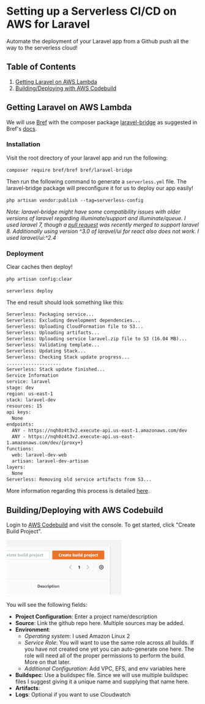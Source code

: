 # Setting up a Serverless CI/CD on AWS for Laravel

Automate the deployment of your Laravel app from a Github push all the way to the serverless cloud!

## Table of Contents

1. [Getting Laravel on AWS Lambda](#part1)
2. [Building/Deploying with AWS Codebuild](#part2)

<div id='part1'/>

## Getting Laravel on AWS Lambda

We will use [Bref](https://bref.sh/) with the composer package [laravel-bridge](https://github.com/brefphp/laravel-bridge) as suggested in Bref's [docs](https://bref.sh/docs/frameworks/laravel.html).

### Installation

Visit the root directory of your laravel app and run the following:

`composer require bref/bref bref/laravel-bridge`

Then run the following command to generate a `serverless.yml` file. The laravel-bridge package will preconfigure it for us to deploy our app easily!

`php artisan vendor:publish --tag=serverless-config`

*Note: laravel-bridge might have some compatibility issues with older versions of laravel regarding illuminate/support and illuminate/queue. I used laravel 7, though a [pull request](https://github.com/brefphp/laravel-bridge/pull/13) was recently merged to support laravel 8. Additionally using version ^3.0 of laravel/ui for react also does not work. I used laravel/ui:^2.4*

### Deployment

Clear caches then deploy!

`php artisan config:clear`

`serverless deploy`

The end result should look something like this:

```
Serverless: Packaging service...
Serverless: Excluding development dependencies...
Serverless: Uploading CloudFormation file to S3...
Serverless: Uploading artifacts...
Serverless: Uploading service laravel.zip file to S3 (16.04 MB)...
Serverless: Validating template...
Serverless: Updating Stack...
Serverless: Checking Stack update progress...
....................
Serverless: Stack update finished...
Service Information
service: laravel
stage: dev
region: us-east-1
stack: laravel-dev
resources: 15
api keys:
  None
endpoints:
  ANY - https://nqh0z4t3v2.execute-api.us-east-1.amazonaws.com/dev
  ANY - https://nqh0z4t3v2.execute-api.us-east-1.amazonaws.com/dev/{proxy+}
functions:
  web: laravel-dev-web
  artisan: laravel-dev-artisan
layers:
  None
Serverless: Removing old service artifacts from S3...
```

More information regarding this process is detailed [here](https://bref.sh/docs/frameworks/laravel.html).

<div id='part2'/>

## Building/Deploying with AWS Codebuild

Login to [AWS Codebuild](https://aws.amazon.com/codebuild/) and visit the console. To get started, click "Create Build Project".

<img src="tims_screenshots/1.png" width="300">

You will see the following fields:

- **Project Configuration**: Enter a project name/description
- **Source**: Link the github repo here. Multiple sources may be added.
- **Environment**:
    - *Operating system*: I used Amazon Linux 2
    - *Service Role*: You will want to use the same role across all builds. If you have not created one yet you can auto-generate one here. The role will need all of the proper permissions to perform the build. More on that later.
    - *Additional Configuration*: Add VPC, EFS, and env variables here
- **Buildspec**: Use a buildspec file. Since we will use multiple buildspec files I suggest giving it a unique name and supplying that name here.
- **Artifacts**: 
- **Logs**: Optional if you want to use Cloudwatch


